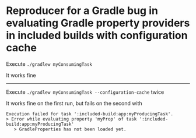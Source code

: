 # Reproducer for a Gradle bug in evaluating Gradle property providers in included builds with configuration cache

Execute `./gradlew myConsumingTask`

It works fine

<hr/>

Execute `./gradlew myConsumingTask --configuration-cache` twice

It works fine on the first run, but fails on the second with
```
Execution failed for task ':included-build:app:myProducingTask'.
> Error while evaluating property 'myProp' of task ':included-build:app:myProducingTask'
   > GradleProperties has not been loaded yet.
```